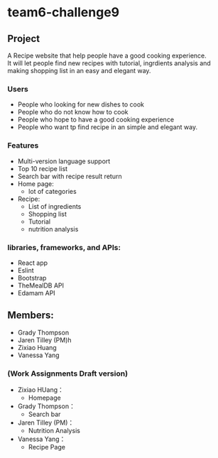 # team6-challenge9



## Project
A Recipe website that help people have a good cooking experience.
<br>It will let people find new recipes with tutorial, ingrdients analysis and  making shopping list in an easy and elegant way.

### Users
- People who looking for new dishes to cook
- People who do not know how to cook
- People who hope to have a good cooking experience 
- People who want tp find recipe in an simple and elegant way.

### Features
- Multi-version language support
- Top 10 recipe list
- Search bar with recipe result return 
- Home page: 
    - lot of categories
- Recipe:
    - List of ingredients
    - Shopping list
    - Tutorial
    - nutrition analysis

### libraries, frameworks, and APIs:
- React app
- Eslint
- Bootstrap
- TheMealDB API 
- Edamam API

## Members: 
- Grady Thompson 
- Jaren Tilley (PM)h
- Zixiao Huang
- Vanessa Yang

### (Work Assignments Draft version)
- Zixiao HUang：
    - Homepage
- Grady Thompson： 
    - Search bar
- Jaren Tilley (PM)：
    - Nutrition Analysis
- Vanessa Yang：
    - Recipe Page






